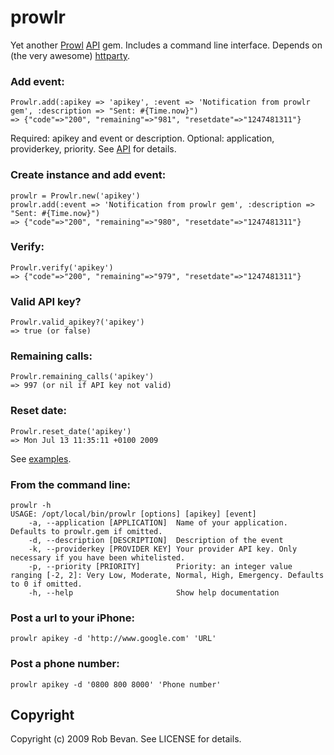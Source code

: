 # prowlr

Yet another [Prowl](https://prowl.weks.net/) [API](https://prowl.weks.net/api.php) gem. Includes a command line interface. Depends on (the very awesome) [httparty](http://railstips.org/2008/7/29/it-s-an-httparty-and-everyone-is-invited).

### Add event:
    Prowlr.add(:apikey => 'apikey', :event => 'Notification from prowlr gem', :description => "Sent: #{Time.now}")
    => {"code"=>"200", "remaining"=>"981", "resetdate"=>"1247481311"}

Required: apikey and event or description. Optional: application, providerkey, priority. See [API](https://prowl.weks.net/api.php) for details.

### Create instance and add event:
    prowlr = Prowlr.new('apikey')
    prowlr.add(:event => 'Notification from prowlr gem', :description => "Sent: #{Time.now}")
    => {"code"=>"200", "remaining"=>"980", "resetdate"=>"1247481311"}

### Verify:
    Prowlr.verify('apikey')
    => {"code"=>"200", "remaining"=>"979", "resetdate"=>"1247481311"}

### Valid API key?
    Prowlr.valid_apikey?('apikey')
    => true (or false)

### Remaining calls:
    Prowlr.remaining_calls('apikey')
    => 997 (or nil if API key not valid)

### Reset date:
    Prowlr.reset_date('apikey')
    => Mon Jul 13 11:35:11 +0100 2009

See [examples](http://github.com/robbevan/prowlr/tree/master/examples).

### From the command line:
    prowlr -h
    USAGE: /opt/local/bin/prowlr [options] [apikey] [event]
        -a, --application [APPLICATION]  Name of your application. Defaults to prowlr.gem if omitted.
        -d, --description [DESCRIPTION]  Description of the event
        -k, --providerkey [PROVIDER KEY] Your provider API key. Only necessary if you have been whitelisted.
        -p, --priority [PRIORITY]        Priority: an integer value ranging [-2, 2]: Very Low, Moderate, Normal, High, Emergency. Defaults to 0 if omitted.
        -h, --help                       Show help documentation

### Post a url to your iPhone:
    prowlr apikey -d 'http://www.google.com' 'URL'

### Post a phone number:
    prowlr apikey -d '0800 800 8000' 'Phone number'

## Copyright

Copyright (c) 2009 Rob Bevan. See LICENSE for details.
